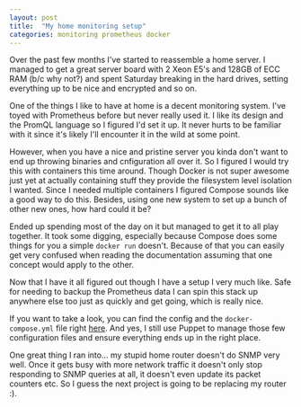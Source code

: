 ```yaml
---
layout: post
title:  "My home monitoring setup"
categories: monitoring prometheus docker
---
```


Over the past few months I've started to reassemble a home server. I managed
to get a great server board with 2 Xeon E5's and 128GB of ECC RAM (b/c why
not?) and spent Saturday breaking in the hard drives, setting everything up
to be nice and encrypted and so on.

One of the things I like to have at home is a decent monitoring system. I've
toyed with Prometheus before but never really used it. I like its design and
the PromQL language so I figured I'd set it up. It never hurts to be
familiar with it since it's likely I'll encounter it in the wild at some
point.

However, when you have a nice and pristine server you kinda don't want to end
up throwing binaries and cnfiguration all over it. So I figured I would try
this with containers this time around. Though Docker is not super awesome just
yet at actually containing stuff they provide the filesystem level isolation
I wanted. Since I needed multiple containers I figured Compose sounds like a
good way to do this. Besides, using one new system to set up a bunch of other
new ones, how hard could it be?

Ended up spending most of the day on it but managed to get it to all play
together. It took some digging, especially because Compose does some things
for you a simple `docker run` doesn't. Because of that you can easily get
very confused when reading the documentation assuming that one concept would
apply to the other.

Now that I have it all figured out though I have a setup I very much like.
Safe for needing to backup the Prometheus data I can spin this stack up
anywhere else too just as quickly and get going, which is really nice.

If you want to take a look, you can find the config and the
`docker-compose.yml` file right [here](https://github.com/daenney/monitoring).
And yes, I still use Puppet to manage those few configuration files and
ensure everything ends up in the right place.

One great thing I ran into... my stupid home router doesn't do SNMP very
well. Once it gets busy with more network traffic it doesn't only stop
responding to SNMP queries at all, it doesn't even update its packet counters
etc. So I guess the next project is going to be replacing my router :).
